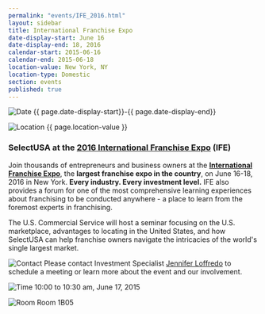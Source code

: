 ```yaml
---
permalink: "events/IFE_2016.html"
layout: sidebar
title: International Franchise Expo
date-display-start: June 16
date-display-end: 18, 2016
calendar-start: 2015-06-16
calendar-end: 2015-06-18
location-value: New York, NY
location-type: Domestic
section: events
published: true
---
```

![Date](https://google.github.io/material-design-icons/action/svg/design/ic_event_24px.svg "Date") {{ page.date-display-start}}-{{ page.date-display-end}}

![Location](http://google.github.io/material-design-icons/social/svg/design/ic_location_city_24px.svg "Location") {{ page.location-value }}

### SelectUSA at the **[2016 International Franchise Expo](http://www.ifeinfo.com/)** (IFE) 

Join thousands of entrepreneurs and business owners at the **[International Franchise Expo](http://www.ifeinfo.com/)**, the **largest franchise expo in the country**, on June 16-18, 2016 in New York. **Every industry. Every investment level.** IFE also provides a forum for one of the most comprehensive learning experiences about franchising to be conducted anywhere - a place to learn from the foremost experts in franchising.

The U.S. Commercial Service will host a seminar focusing on the U.S. marketplace, advantages to locating in the United States, and how SelectUSA can help franchise owners navigate the intricacies of the world's single largest market.

![Contact](https://google.github.io/material-design-icons/action/svg/design/ic_question_answer_24px.svg "Contact") Please contact Investment Specialist [Jennifer Loffredo](mailto:jennifer.loffredo@trade.gov) to schedule a meeting or learn more about the event and our involvement.

![Time](http://google.github.io/material-design-icons/action/svg/design/ic_schedule_24px.svg "Time") 10:00 to 10:30 am, June 17, 2015

![Room](http://google.github.io/material-design-icons/action/svg/design/ic_room_24px.svg "Room") Room 1B05
